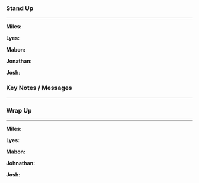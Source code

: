 
### Stand Up
___
__Miles:__ 

__Lyes:__ 

__Mabon:__ 

__Jonathan:__ 

__Josh__: 

### Key Notes / Messages
___




### Wrap Up
___
__Miles:__ 

__Lyes:__ 

__Mabon:__ 

__Johnathan:__ 

__Josh__: 